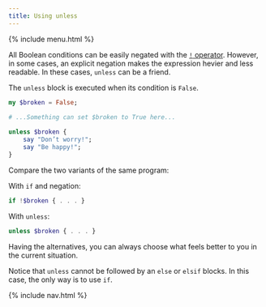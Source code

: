 ```yaml
---
title: Using unless
---
```


{% include menu.html %}

All Boolean conditions can be easily negated with the [`!` operator](/raku-course/essentials/booleans/operations#negation). However, in some cases, an explicit negation makes the expression hevier and less readable. In these cases, `unless` can be a friend.

The `unless` block is executed when its condition is `False`.

```raku
my $broken = False;

# ...Something can set $broken to True here...
    
unless $broken {
    say "Don’t worry!";
    say "Be happy!";
}
```

Compare the two variants of the same program:

With `if` and negation:

```raku
if !$broken { . . . }
```

With `unless`:

```raku
unless $broken { . . . }
```

Having the alternatives, you can always choose what feels better to you in the current situation.

Notice that `unless` cannot be followed by an `else` or `elsif` blocks. In this case, the only way is to use `if`.

{% include nav.html %}
